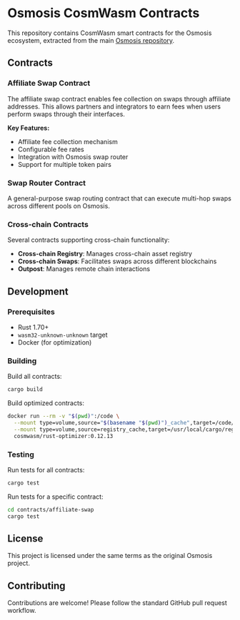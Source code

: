 # Osmosis CosmWasm Contracts

This repository contains CosmWasm smart contracts for the Osmosis ecosystem, extracted from the main [Osmosis repository](https://github.com/osmosis-labs/osmosis).

## Contracts

### Affiliate Swap Contract

The affiliate swap contract enables fee collection on swaps through affiliate addresses. This allows partners and integrators to earn fees when users perform swaps through their interfaces.

**Key Features:**

- Affiliate fee collection mechanism
- Configurable fee rates
- Integration with Osmosis swap router
- Support for multiple token pairs

### Swap Router Contract

A general-purpose swap routing contract that can execute multi-hop swaps across different pools on Osmosis.

### Cross-chain Contracts

Several contracts supporting cross-chain functionality:

- **Cross-chain Registry**: Manages cross-chain asset registry
- **Cross-chain Swaps**: Facilitates swaps across different blockchains
- **Outpost**: Manages remote chain interactions

## Development

### Prerequisites

- Rust 1.70+
- `wasm32-unknown-unknown` target
- Docker (for optimization)

### Building

Build all contracts:

```bash
cargo build
```

Build optimized contracts:

```bash
docker run --rm -v "$(pwd)":/code \
  --mount type=volume,source="$(basename "$(pwd)")_cache",target=/code/target \
  --mount type=volume,source=registry_cache,target=/usr/local/cargo/registry \
  cosmwasm/rust-optimizer:0.12.13
```

### Testing

Run tests for all contracts:

```bash
cargo test
```

Run tests for a specific contract:

```bash
cd contracts/affiliate-swap
cargo test
```

## License

This project is licensed under the same terms as the original Osmosis project.

## Contributing

Contributions are welcome! Please follow the standard GitHub pull request workflow.
